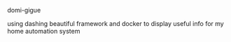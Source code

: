 
domi-gigue

using dashing beautiful framework and docker to display useful info for my home automation system


